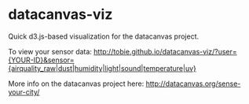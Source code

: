 # datacanvas-viz

Quick d3.js-based visualization for the datacanvas project.

To view your sensor data: http://tobie.github.io/datacanvas-viz/?user={YOUR-ID}&sensor={airquality_raw|dust|humidity|light|sound|temperature|uv}

More info on the datacanvas project here: http://datacanvas.org/sense-your-city/

